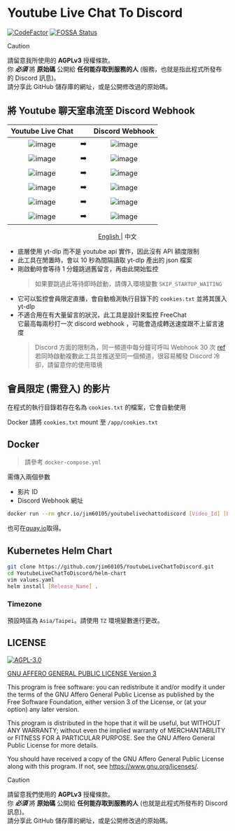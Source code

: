 # Youtube Live Chat To Discord

[![CodeFactor](https://www.codefactor.io/repository/github/jim60105/youtubelivechattodiscord/badge/master)](https://www.codefactor.io/repository/github/jim60105/youtubelivechattodiscord/overview/master) [![FOSSA Status](https://app.fossa.com/api/projects/git%2Bgithub.com%2Fjim60105%2FYoutubeLiveChatToDiscord.svg?type=small)](https://app.fossa.com/projects/git%2Bgithub.com%2Fjim60105%2FYoutubeLiveChatToDiscord?ref=badge_small)

> [!CAUTION]  
> 請留意我所使用的 **AGPLv3** 授權條款。  
> 你 _**必須**_ 將 **原始碼** 公開給 **任何能存取到服務的人** (服務，也就是指此程式所發布的 Discord 訊息)。  
> 請分享此 GitHub 儲存庫的網址，或是公開修改過的原始碼。

## 將 Youtube 聊天室串流至 Discord Webhook

|                                                  Youtube Live Chat                                                  |     |                                                   Discord Webhook                                                   |
| :-----------------------------------------------------------------------------------------------------------------: | :-: | :-----------------------------------------------------------------------------------------------------------------: |
| ![image](https://github.com/jim60105/YoutubeLiveChatToDiscord/assets/16995691/a979ae6a-8b99-4887-92bb-e08773f9c064) | ➡️  | ![image](https://github.com/jim60105/YoutubeLiveChatToDiscord/assets/16995691/2e58c0b6-6a34-4664-afd9-c16ea378987a) |
|   ![image](https://user-images.githubusercontent.com/16995691/151545455-af26cbe6-0942-464a-b15e-76ca67dfa142.png)   | ➡️  |   ![image](https://user-images.githubusercontent.com/16995691/151438025-d0c4a2de-6845-4d64-93db-89afb2f98e45.png)   |
| ![image](https://github.com/jim60105/YoutubeLiveChatToDiscord/assets/16995691/4d8d6417-4dda-4c42-a179-da7557d6a608) | ➡️  | ![image](https://github.com/jim60105/YoutubeLiveChatToDiscord/assets/16995691/77b4aced-0f82-48be-a591-fa351e1e5246) |
|   ![image](https://user-images.githubusercontent.com/16995691/151663570-999a5c8c-a336-407e-906a-56399530417b.png)   | ➡️  |   ![image](https://user-images.githubusercontent.com/16995691/151663574-dc5abbc2-cb5d-4e40-a4ce-bfc39f2a7029.png)   |
| ![image](https://github.com/jim60105/YoutubeLiveChatToDiscord/assets/16995691/c62951ef-1268-462f-8955-a5f507b9be43) | ➡️  | ![image](https://github.com/jim60105/YoutubeLiveChatToDiscord/assets/16995691/7307d06e-5cc9-4fd4-a489-2dd21b29abc6) |
| ![image](https://github.com/jim60105/YoutubeLiveChatToDiscord/assets/16995691/d6d3338f-846e-4ee8-8a74-85d0b4d0479b) | ➡️  | ![image](https://github.com/jim60105/YoutubeLiveChatToDiscord/assets/16995691/6b72474d-99c6-4006-a165-d25ca4cb7474) |

<p align="center">
  <a href="https://github.com/jim60105/YoutubeLiveChatToDiscord/blob/master/README.md">
    English
  </a> |
  <span>中文</span>
</p>

- 底層使用 yt-dlp 而不是 youtube api 實作，因此沒有 API 額度限制
- 此工具在閒置時，會以 10 秒為間隔讀取 yt-dlp 產出的 json 檔案
- 剛啟動時會等待 1 分鐘跳過舊留言，再由此開始監控
  > 如果要跳過此等待即時啟動，請傳入環境變數 `SKIP_STARTUP_WAITING`
- 它可以監控會員限定直播，會自動檢測執行目錄下的 `cookies.txt` 並將其匯入 yt-dlp
- 不適合用在有大量留言的狀況，此工具是設計來監控 FreeChat  
  它最高每兩秒打一次 discord webhook ，可能會造成轉送速度跟不上留言速度
  > Discord 方面的限制為，同一頻道中每分鐘可呼叫 Webhook 30 次 [ref](https://twitter.com/lolpython/status/967621046277820416)  
  > 若同時啟動複數此工具並推送至同一個頻道，很容易觸發 Discord 冷卻，請留意你的使用環境

## 會員限定 (需登入) 的影片

在程式的執行目錄若存在名為 `cookies.txt` 的檔案，它會自動使用

Docker 請將 `cookies.txt` mount 至 `/app/cookies.txt`

## Docker

> 請參考 `docker-compose.yml`

需傳入兩個參數

- 影片 ID
- Discord Webhook 網址

```sh
docker run --rm ghcr.io/jim60105/youtubelivechattodiscord [Video_Id] [Discord_Webhook_Url]
```

也可在[quay.io](https://quay.io/jim60105/youtubelivechattodiscord)取得。

## Kubernetes Helm Chart

```sh
git clone https://github.com/jim60105/YoutubeLiveChatToDiscord.git
cd YoutubeLiveChatToDiscord/helm-chart
vim values.yaml
helm install [Release_Name] .
```

### Timezone

預設時區為 `Asia/Taipei`。請使用 `TZ` 環境變數進行更改。

## LICENSE

[![AGPL-3.0](https://github.com/jim60105/YoutubeLiveChatToDiscord/assets/16995691/8c588957-5e07-4f6d-a116-b3366c064342)](LICENSE)

[GNU AFFERO GENERAL PUBLIC LICENSE Version 3](LICENSE)

This program is free software: you can redistribute it and/or modify it under the terms of the GNU Affero General Public License as published by the Free Software Foundation, either version 3 of the License, or (at your option) any later version.

This program is distributed in the hope that it will be useful, but WITHOUT ANY WARRANTY; without even the implied warranty of MERCHANTABILITY or FITNESS FOR A PARTICULAR PURPOSE. See the GNU Affero General Public License for more details.

You should have received a copy of the GNU Affero General Public License along with this program. If not, see <https://www.gnu.org/licenses/>.

> [!CAUTION]  
> 請留意我們使用的 **AGPLv3** 授權條款。  
> 你 _**必須**_ 將 **原始碼** 公開給 **任何能存取到服務的人** (也就是此程式所發布的 Discord 訊息)。  
> 請分享此 GitHub 儲存庫的網址，或是公開修改過的原始碼。

